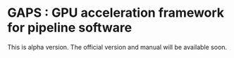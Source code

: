 # GAPS : GPU acceleration framework for pipeline software

This is alpha version. The official version and manual will be available soon.
